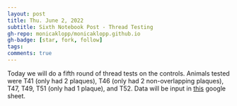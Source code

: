 ```yaml
---
layout: post
title: Thu. June 2, 2022
subtitle: Sixth Notebook Post - Thread Testing
gh-repo: monicaklopp/monicaklopp.github.io
gh-badge: [star, fork, follow]
tags:
comments: true
---
```


Today we will do a fifth round of thread tests on the controls.
Animals tested were T41 (only had 2 plaques), T46 (only had 2 non-overlapping plaques), T47, T49, T51 (only had 1 plaque), and T52.
Data will be input in [this](https://docs.google.com/spreadsheets/d/1GxLnNJjjjZ8xhBzz8nD-eUdpOwg6UY7yicG7ER5YIOQ/edit?usp=sharing) google sheet.
